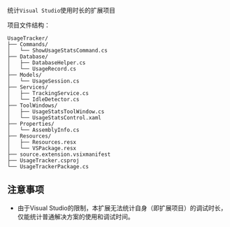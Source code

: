 ﻿统计`Visual Studio`使用时长的扩展项目

项目文件结构：

```text
UsageTracker/
├── Commands/
│   └── ShowUsageStatsCommand.cs
├── Database/
│   ├── DatabaseHelper.cs
│   └── UsageRecord.cs
├── Models/
│   └── UsageSession.cs
├── Services/
│   ├── TrackingService.cs
│   └── IdleDetector.cs
├── ToolWindows/
│   ├── UsageStatsToolWindow.cs
│   └── UsageStatsControl.xaml
├── Properties/
│   └── AssemblyInfo.cs
├── Resources/
│   ├── Resources.resx
│   └── VSPackage.resx
├── source.extension.vsixmanifest
├── UsageTracker.csproj
└── UsageTrackerPackage.cs
```

## 注意事项

- 由于Visual Studio的限制，本扩展无法统计自身（即扩展项目）的调试时长，仅能统计普通解决方案的使用和调试时间。
